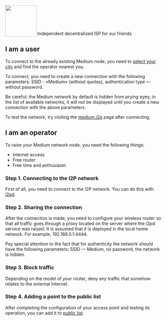 <img align="left" src="https://i.imgur.com/jwwzAxj.png" width="100px">
<br/><br/><br/><br/>

Independent decentralized ISP for our friends

## I am a user
To connect to the already existing Medium node, you need to [select your city](https://github.com/medium-isp/medium/tree/master/ru) and find the operator nearest you.

To connect, you need to create a new connection with the following parameters: SSID - «Medium» (without quotes), authentication type — without password.

Be careful: the Medium network by default is hidden from prying eyes; in the list of available networks, it will not be displayed until you create a new connection with the above parameters.

To test the network, try visiting the [medium.i2p](http://medium.i2p/?i2paddresshelper=dLJzgrK601vSbtNZGQ~R8V0ruRsdeG35gaIdH0RkXzoFioASVww8YociZfrgLsnHmKmMfA46fFv6goHkWYLMcWCDqoNc1X1bUzJwNxGHDcJJ1svKCuMGJDm5Ve~UMkdqEWofeT4tc4F14dJE48ff10jM4Y3Zc1tJCBuXKwtwa~mAdSacDlowXABP3kQ76kpMqQZ6dAithyAi53u-USvTmpK0Lc4uvZsWQL32m~qGMEiNrrlAhHZY2ttPbPUq8ig1bhEoBkN9CEYDdEgH3mw9CNmIhUrQThD9Hp~Wlsvd1x0815U-DDPqQvbwj2KgVRRt4z0uvZ-Ol0gpJwSgXfovVmuGj-PjbzFlfe-oGB-hQWEM~rTvIGdoS09nyWZtzzEQMnOwxv72fEM7HVQbMzSQ3B2UMHDWcXaY~lmQNnXcvNPMZiWA9Qt0ogUdWzDMyz1OvK5hsUPOLEYJMQ7GS272Mx3E6fqGct2EJ20IDIY8MfMVvCzYOK58lvTqeEsAz-fRBQAEAAcAAA==) page after connecting.

## I am an operator
To raise your Medium network node, you need the following things:
* Internet access
* Free router
* Free time and enthusiasm

### Step 1. Connecting to the I2P network
First of all, you need to connect to the I2P network. You can do this with [i2pd](https://github.com/PurpleI2P/i2pd/wiki/Using-i2pd).

### Step 2. Sharing the connection
After the connection is made, you need to configure your wireless router so that all traffic goes through a proxy located on the server where the i2pd service was raised. It is assumed that it is deployed in the local home network. For example, 192.168.0.1:4444.

Pay special attention to the fact that for authenticity the network should have the following parameters: SSID — Medium, no password, the network is hidden.

### Step 3. Block traffic
Depending on the model of your router, deny any traffic that somehow relates to the external Internet.

### Step 4. Adding a point to the public list
After completing the configuration of your access point and testing its operation, you can add it to [public list](https://github.com/medium-isp/medium/blob/master/CONTRIBUTING.md).
